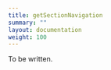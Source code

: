 ```yaml
---
title: getSectionNavigation
summary: ""
layout: documentation
weight: 100
---
```


To be written.


